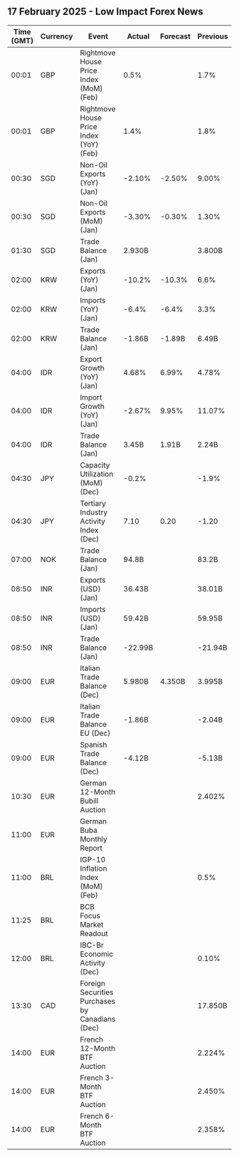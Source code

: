 ## 17 February 2025 - Low Impact Forex News

| Time (GMT) | Currency | Event | Actual | Forecast | Previous |
|------|----------|-------|--------|----------|----------|
| 00:01 | GBP | Rightmove House Price Index (MoM) (Feb) | 0.5% |  | 1.7% |
| 00:01 | GBP | Rightmove House Price Index (YoY) (Feb) | 1.4% |  | 1.8% |
| 00:30 | SGD | Non-Oil Exports (YoY) (Jan) | -2.10% | -2.50% | 9.00% |
| 00:30 | SGD | Non-Oil Exports (MoM) (Jan) | -3.30% | -0.30% | 1.30% |
| 01:30 | SGD | Trade Balance (Jan) | 2.930B |  | 3.800B |
| 02:00 | KRW | Exports (YoY) (Jan) | -10.2% | -10.3% | 6.6% |
| 02:00 | KRW | Imports (YoY) (Jan) | -6.4% | -6.4% | 3.3% |
| 02:00 | KRW | Trade Balance (Jan) | -1.86B | -1.89B | 6.49B |
| 04:00 | IDR | Export Growth (YoY) (Jan) | 4.68% | 6.99% | 4.78% |
| 04:00 | IDR | Import Growth (YoY) (Jan) | -2.67% | 9.95% | 11.07% |
| 04:00 | IDR | Trade Balance (Jan) | 3.45B | 1.91B | 2.24B |
| 04:30 | JPY | Capacity Utilization (MoM) (Dec) | -0.2% |  | -1.9% |
| 04:30 | JPY | Tertiary Industry Activity Index (Dec) | 7.10 | 0.20 | -1.20 |
| 07:00 | NOK | Trade Balance (Jan) | 94.8B |  | 83.2B |
| 08:50 | INR | Exports (USD) (Jan) | 36.43B |  | 38.01B |
| 08:50 | INR | Imports (USD) (Jan) | 59.42B |  | 59.95B |
| 08:50 | INR | Trade Balance (Jan) | -22.99B |  | -21.94B |
| 09:00 | EUR | Italian Trade Balance (Dec) | 5.980B | 4.350B | 3.995B |
| 09:00 | EUR | Italian Trade Balance EU (Dec) | -1.86B |  | -2.04B |
| 09:00 | EUR | Spanish Trade Balance (Dec) | -4.12B |  | -5.13B |
| 10:30 | EUR | German 12-Month Bubill Auction |  |  | 2.402% |
| 11:00 | EUR | German Buba Monthly Report |  |  |  |
| 11:00 | BRL | IGP-10 Inflation Index (MoM) (Feb) |  |  | 0.5% |
| 11:25 | BRL | BCB Focus Market Readout |  |  |  |
| 12:00 | BRL | IBC-Br Economic Activity (Dec) |  |  | 0.10% |
| 13:30 | CAD | Foreign Securities Purchases by Canadians (Dec) |  |  | 17.850B |
| 14:00 | EUR | French 12-Month BTF Auction |  |  | 2.224% |
| 14:00 | EUR | French 3-Month BTF Auction |  |  | 2.450% |
| 14:00 | EUR | French 6-Month BTF Auction |  |  | 2.358% |
